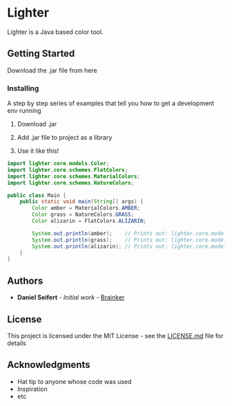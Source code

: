 # Lighter

Lighter is a Java based color tool.

## Getting Started

Download the .jar file from <a>here</a>

### Installing

A step by step series of examples that tell you how to get a development env running

01. Download .jar

02. Add .jar file to project as a library

03. Use it like this!

```java
import lighter.core.models.Color;
import lighter.core.schemes.FlatColors;
import lighter.core.schemes.MaterialColors;
import lighter.core.schemes.NatureColors;

public class Main {
    public static void main(String[] args) {
        Color amber = MaterialColors.AMBER;
        Color grass = NatureColors.GRASS;
        Color alizarin = FlatColors.ALIZARIN;

        System.out.println(amber);    // Prints out: lighter.core.models.Color[rgba(255, 193, 7, 0)]
        System.out.println(grass);    // Prints out: lighter.core.models.Color[rgba(72, 107, 0, 0)]
        System.out.println(alizarin); // Prints out: lighter.core.models.Color[rgba(231, 76, 60, 0)]
    }
}
```

## Authors

* **Daniel Seifert** - *Initial work* - [Brainker](https://github.com/Brainker)

## License

This project is licensed under the MIT License - see the [LICENSE.md](LICENSE.md) file for details

## Acknowledgments

* Hat tip to anyone whose code was used
* Inspiration
* etc
